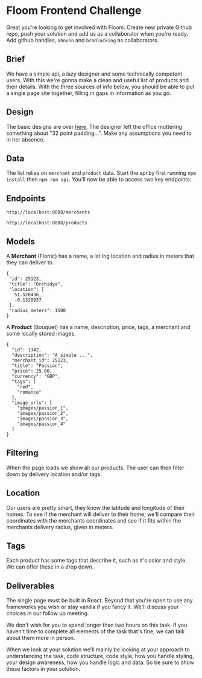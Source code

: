 # Floom Frontend Challenge

Great you're looking to get involved with Floom. Create new private Github repo, push your solution and add us as a collaborator when you're ready. Add github handles, `ahnunn` and `bradlocking` as collaborators.

## Brief

We have a simple api, a lazy designer and some technically competent users. With this we're gonna make a clean and useful list of products and their details. With the three sources of info below, you should be able to put a single page site together, filling in gaps in information as you go.

## Design

The basic designs are over [here](https://whimsical.com/frontend-challenge-A8oN1FGgwZCfiZXvicER6A). The designer left the office muttering something about "32 point padding...". Make any assumptions you need to in her absence.

## Data

The list relies on `merchant` and `product` data. Start the api by first running `npm install` then `npm run api`. You'll now be able to access two key endpoints:

## Endpoints

`http://localhost:8888/merchants`

`http://localhost:8888/products`

## Models

A **Merchant** (Florist) has a name, a lat lng location and radius in meters that they can deliver to.

    {
     "id": 25123,
     "title": "Orchidya",
     "location": [
       51.520436,
       -0.1320937
     ],
     "radius_meters": 1500
    }

A **Product** (Bouquet) has a name, description, price, tags, a merchant and some locally stored images.

    {
      "id": 1342,
      "description": "A simple ...",
      "merchant_id": 25123,
      "title": "Passion",
      "price": 25.00,
      "currency": "GBP",
      "tags": [
        "red",
        "romance"
      ],
      "image_urls": [
        "images/passion_1",
        "images/passion_2",
        "images/passion_3",
        "images/passion_4"
      ]
    }

## Filtering

When the page loads we show all our products. The user can then filter down by delivery location and/or tags.

## Location

Our users are pretty smart, they know the latitude and longitude of their homes. To see if the merchant will deliver to their home, we'll compare their coordinates with the merchants coordinates and see if it fits within the merchants delivery radius, given in meters.

## Tags

Each product has some tags that describe it, such as it's color and style. We can offer these in a drop down.

## Deliverables

The single page must be built in React. Beyond that you're open to use any frameworks you wish or stay vanilla if you fancy it. We'll discuss your choices in our follow up meeting.

We don't wish for you to spend longer than two hours on this task. If you haven't time to complete all elements of the task that's fine, we can talk about them more in person.

When we look at your solution we'll mainly be looking at your approach to understanding the task, code structure, code style, how you handle styling, your design awareness, how you handle logic and data. So be sure to show these factors in your solution.
